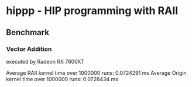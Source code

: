 # hippp - HIP programming with RAII

## Benchmark

### Vector Addition

executed by Radeon RX 7600XT

Average RAII kernel time over 1000000 runs: 0.0724291 ms
Average Origin kernel time over 1000000 runs: 0.0726434 ms

